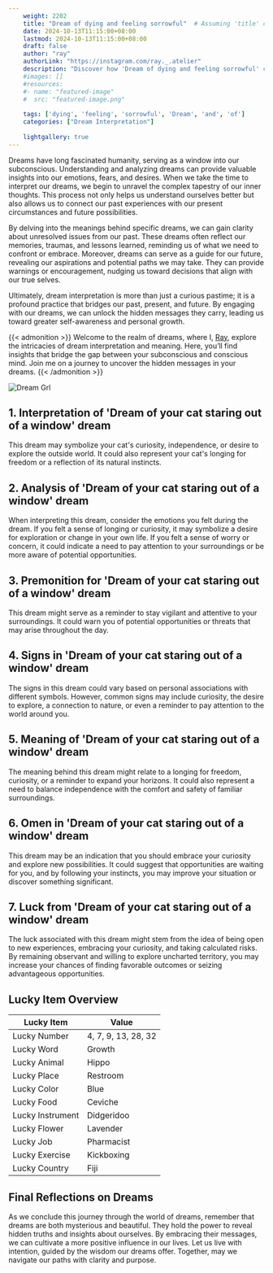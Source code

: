 ```yaml
---
    weight: 2202
    title: "Dream of dying and feeling sorrowful"  # Assuming 'title' column exists
    date: 2024-10-13T11:15:00+08:00
    lastmod: 2024-10-13T11:15:00+08:00
    draft: false
    author: "ray"
    authorLink: "https://instagram.com/ray._.atelier"
    description: "Discover how 'Dream of dying and feeling sorrowful' can interpret your future and uncover its significant meanings in your life."
    #images: []
    #resources:
    #- name: "featured-image"
    #  src: "featured-image.png"
    
    tags: ['dying', 'feeling', 'sorrowful', 'Dream', 'and', 'of']
    categories: ["Dream Interpretation"]
    
    lightgallery: true
---
```

    
Dreams have long fascinated humanity, serving as a window into our subconscious. Understanding and analyzing dreams can provide valuable insights into our emotions, fears, and desires. When we take the time to interpret our dreams, we begin to unravel the complex tapestry of our inner thoughts. This process not only helps us understand ourselves better but also allows us to connect our past experiences with our present circumstances and future possibilities.

By delving into the meanings behind specific dreams, we can gain clarity about unresolved issues from our past. These dreams often reflect our memories, traumas, and lessons learned, reminding us of what we need to confront or embrace. Moreover, dreams can serve as a guide for our future, revealing our aspirations and potential paths we may take. They can provide warnings or encouragement, nudging us toward decisions that align with our true selves.

Ultimately, dream interpretation is more than just a curious pastime; it is a profound practice that bridges our past, present, and future. By engaging with our dreams, we can unlock the hidden messages they carry, leading us toward greater self-awareness and personal growth.

{{< admonition >}}
Welcome to the realm of dreams, where I, [Ray](https://instagram.com/ray._.atelier), explore the intricacies of dream interpretation and meaning. Here, you’ll find insights that bridge the gap between your subconscious and conscious mind. Join me on a journey to uncover the hidden messages in your dreams.
{{< /admonition >}}

![Dream Grl](https://cdn.pixabay.com/photo/2017/11/02/03/35/gothic-2910057_1280.jpg "Dream Grl")

## 1. Interpretation of 'Dream of your cat staring out of a window' dream
 This dream may symbolize your cat's curiosity, independence, or desire to explore the outside world. It could also represent your cat's longing for freedom or a reflection of its natural instincts.

## 2. Analysis of 'Dream of your cat staring out of a window' dream
 When interpreting this dream, consider the emotions you felt during the dream. If you felt a sense of longing or curiosity, it may symbolize a desire for exploration or change in your own life. If you felt a sense of worry or concern, it could indicate a need to pay attention to your surroundings or be more aware of potential opportunities.

## 3. Premonition for 'Dream of your cat staring out of a window' dream
 This dream might serve as a reminder to stay vigilant and attentive to your surroundings. It could warn you of potential opportunities or threats that may arise throughout the day.

## 4. Signs in 'Dream of your cat staring out of a window' dream
 The signs in this dream could vary based on personal associations with different symbols. However, common signs may include curiosity, the desire to explore, a connection to nature, or even a reminder to pay attention to the world around you.

## 5. Meaning of 'Dream of your cat staring out of a window' dream
 The meaning behind this dream might relate to a longing for freedom, curiosity, or a reminder to expand your horizons. It could also represent a need to balance independence with the comfort and safety of familiar surroundings.

## 6. Omen in 'Dream of your cat staring out of a window' dream
 This dream may be an indication that you should embrace your curiosity and explore new possibilities. It could suggest that opportunities are waiting for you, and by following your instincts, you may improve your situation or discover something significant.

## 7. Luck from 'Dream of your cat staring out of a window' dream
 The luck associated with this dream might stem from the idea of being open to new experiences, embracing your curiosity, and taking calculated risks. By remaining observant and willing to explore uncharted territory, you may increase your chances of finding favorable outcomes or seizing advantageous opportunities.

## Lucky Item Overview
| Lucky Item          | Value              |
|---------------|--------------------|
| Lucky Number        | 4, 7, 9, 13, 28, 32  |
| Lucky Word          | Growth |
| Lucky Animal        | Hippo |
| Lucky Place         | Restroom     |
| Lucky Color         | Blue     |
| Lucky Food          | Ceviche      |
| Lucky Instrument    | Didgeridoo |
| Lucky Flower        | Lavender    |
| Lucky Job           | Pharmacist       |
| Lucky Exercise      | Kickboxing  |
| Lucky Country       | Fiji    |


##  Final Reflections on Dreams

As we conclude this journey through the world of dreams, remember that dreams are both mysterious and beautiful. They hold the power to reveal hidden truths and insights about ourselves. By embracing their messages, we can cultivate a more positive influence in our lives. Let us live with intention, guided by the wisdom our dreams offer. Together, may we navigate our paths with clarity and purpose.
